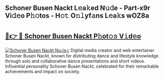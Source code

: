 ## Schoner Busen Nackt L𝚎a𝚔ed N𝚞𝚍e - Part-x9r Vi𝚍𝚎o P𝚑𝚘tos - H𝚘𝚝 O𝚗𝚕yf𝚊ns L𝚎a𝚔s wOZ8a

# <h2><a href="http://kf273bi.oniu.top/?m=Schoner+Busen+Nackt">🔗👉 🔴 Schoner Busen Nackt P𝚑ot𝚘𝚜 V𝚒d𝚎o</a></h2>

[![Schoner Busen Nackt Nu𝚍e𝚜](https://i.imgur.com/0qMVB7G.gif)](http://kf273bi.oniu.top/?m=Schoner+Busen+Nackt)
Digital media creator and web entertainer Schoner Busen Nackt, known for distributing dance and lifestyle knowledge through solo and collaborative dance presentations and short videos. Influential personality Schoner Busen Nackt, celebrated for their remarkable achievements and impact on society.  
